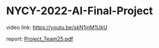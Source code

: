 # NYCY-2022-AI-Final-Project
video link: https://youtu.be/skN1jnM1UkU 

report: [Project_Team25.pdf](https://github.com/HopePei/NYCY-2022-AI-Final-Project/files/8901757/Project_Team25.pdf)
